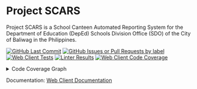 <!-- markdownlint-disable MD033 -->

# Project SCARS

Project SCARS is a School Canteen Automated Reporting System for the Department
of Education (DepEd) Schools Division Office (SDO) of the City of Baliwag in
the Philippines.

[![GitHub Last Commit](https://img.shields.io/github/last-commit/Chris1320/ProjectSCARS?path=WebClient&style=flat&label=Last%20Commit)](https://github.com/Chris1320/ProjectSCARS/tree/main/WebClient)
[![GitHub Issues or Pull Requests by label](https://img.shields.io/github/issues-raw/Chris1320/ProjectSCARS/scope%20%3E%20web%20client?style=flat&label=Open%20Issues)](https://github.com/Chris1320/ProjectSCARS/issues?q=is%3Aissue%20state%3Aopen%20label%3A%22scope%20%3E%20web%20client%22)
[![Web Client Tests](https://img.shields.io/github/actions/workflow/status/Chris1320/ProjectSCARS/web-client-tests.yml?style=flat&label=Web%20Client%20Tests)](https://github.com/Chris1320/ProjectSCARS/actions/workflows/web-client-tests.yml)
[![Linter Results](https://img.shields.io/github/actions/workflow/status/Chris1320/ProjectSCARS/lint.yml?flat&label=Codebase%20Style)](https://github.com/Chris1320/ProjectSCARS/actions/workflows/lint.yml)
[![Web Client Code Coverage](https://img.shields.io/codecov/c/github/Chris1320/ProjectSCARS?token=BJWS49M1DI&flag=web-client&label=Code%20Coverage&style=flat)](https://app.codecov.io/gh/Chris1320/ProjectSCARS/flags)

<details>
    <summary>Code Coverage Graph</summary>
    <a href="https://codecov.io/gh/Chris1320/ProjectSCARS">
        <img src="https://codecov.io/gh/Chris1320/ProjectSCARS/graphs/sunburst.svg?token=BJWS49M1DI" alt="Code Coverage Graph" />
    </a>
    <p>
        The inner-most circle is the entire project, moving away from the center
        are folders then, finally, a single file. The size and color of each
        slice is representing the number of statements and the coverage,
        respectively.
    </p>
</details>

Documentation: [Web Client Documentation](../docs/web-client.md)
